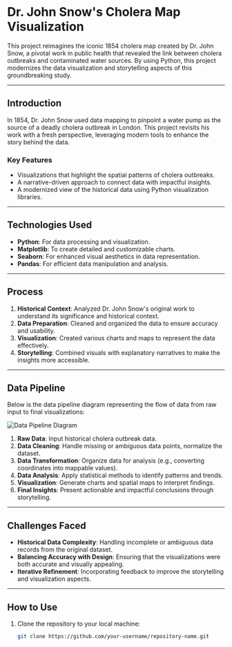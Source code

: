 # Dr. John Snow's Cholera Map Visualization

This project reimagines the iconic 1854 cholera map created by Dr. John Snow, a pivotal work in public health that revealed the link between cholera outbreaks and contaminated water sources. By using Python, this project modernizes the data visualization and storytelling aspects of this groundbreaking study.

---

## **Introduction**

In 1854, Dr. John Snow used data mapping to pinpoint a water pump as the source of a deadly cholera outbreak in London. This project revisits his work with a fresh perspective, leveraging modern tools to enhance the story behind the data.

### **Key Features**
- Visualizations that highlight the spatial patterns of cholera outbreaks.
- A narrative-driven approach to connect data with impactful insights.
- A modernized view of the historical data using Python visualization libraries.

---

## **Technologies Used**
- **Python**: For data processing and visualization.
- **Matplotlib**: To create detailed and customizable charts.
- **Seaborn**: For enhanced visual aesthetics in data representation.
- **Pandas**: For efficient data manipulation and analysis.

---

## **Process**
1. **Historical Context**: Analyzed Dr. John Snow's original work to understand its significance and historical context.
2. **Data Preparation**: Cleaned and organized the data to ensure accuracy and usability.
3. **Visualization**: Created various charts and maps to represent the data effectively.
4. **Storytelling**: Combined visuals with explanatory narratives to make the insights more accessible.

---

## **Data Pipeline**

Below is the data pipeline diagram representing the flow of data from raw input to final visualizations:

![Data Pipeline Diagram](data-pipeline-diagram.png)

1. **Raw Data**: Input historical cholera outbreak data.
2. **Data Cleaning**: Handle missing or ambiguous data points, normalize the dataset.
3. **Data Transformation**: Organize data for analysis (e.g., converting coordinates into mappable values).
4. **Data Analysis**: Apply statistical methods to identify patterns and trends.
5. **Visualization**: Generate charts and spatial maps to interpret findings.
6. **Final Insights**: Present actionable and impactful conclusions through storytelling.

---

## **Challenges Faced**
- **Historical Data Complexity**: Handling incomplete or ambiguous data records from the original dataset.
- **Balancing Accuracy with Design**: Ensuring that the visualizations were both accurate and visually appealing.
- **Iterative Refinement**: Incorporating feedback to improve the storytelling and visualization aspects.

---

## **How to Use**
1. Clone the repository to your local machine:
   ```bash
   git clone https://github.com/your-username/repository-name.git
